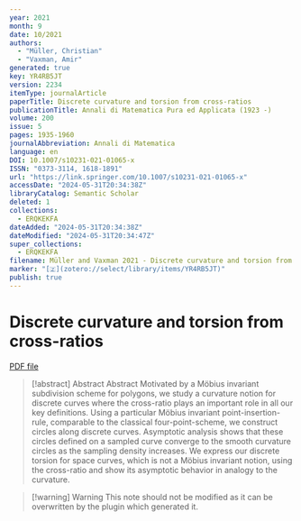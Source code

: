 ```yaml
---
year: 2021
month: 9
date: 10/2021
authors:
  - "Müller, Christian"
  - "Vaxman, Amir"
generated: true
key: YR4RB5JT
version: 2234
itemType: journalArticle
paperTitle: Discrete curvature and torsion from cross-ratios
publicationTitle: Annali di Matematica Pura ed Applicata (1923 -)
volume: 200
issue: 5
pages: 1935-1960
journalAbbreviation: Annali di Matematica
language: en
DOI: 10.1007/s10231-021-01065-x
ISSN: "0373-3114, 1618-1891"
url: "https://link.springer.com/10.1007/s10231-021-01065-x"
accessDate: "2024-05-31T20:34:38Z"
libraryCatalog: Semantic Scholar
deleted: 1
collections:
  - ERQKEKFA
dateAdded: "2024-05-31T20:34:38Z"
dateModified: "2024-05-31T20:34:47Z"
super_collections:
  - ERQKEKFA
filename: Müller and Vaxman 2021 - Discrete curvature and torsion from cross-ratios.pdf
marker: "[🇿](zotero://select/library/items/YR4RB5JT)"
publish: true
---
```

# Discrete curvature and torsion from cross-ratios

[PDF file](/Papers/PDFs/Müller%20and%20Vaxman%202021%20-%20Discrete%20curvature%20and%20torsion%20from%20cross-ratios.pdf)

> [!abstract] Abstract
> Abstract
>             Motivated by a Möbius invariant subdivision scheme for polygons, we study a curvature notion for discrete curves where the cross-ratio plays an important role in all our key definitions. Using a particular Möbius invariant point-insertion-rule, comparable to the classical four-point-scheme, we construct circles along discrete curves. Asymptotic analysis shows that these circles defined on a sampled curve converge to the smooth curvature circles as the sampling density increases. We express our discrete torsion for space curves, which is not a Möbius invariant notion, using the cross-ratio and show its asymptotic behavior in analogy to the curvature.

>[!warning] Warning
> This note should not be modified as it can be overwritten by the plugin which generated it.

